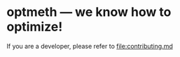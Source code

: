 # optmeth — we know how to optimize!

If you are a developer, please refer to <file:contributing.md>
